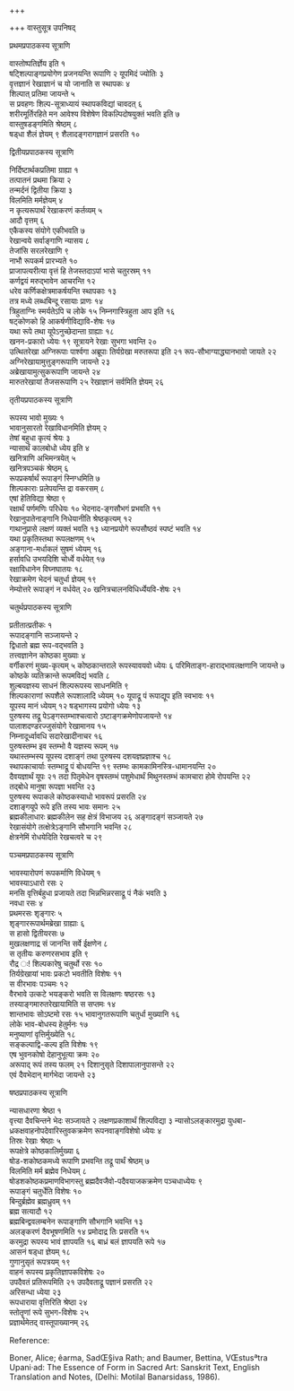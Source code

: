 +++

+++
वास्तुसूत्र उपनिषद्

प्रथमप्रपाठकस्य सूत्राणि

वास्तोष्पतिर्ज्ञेय इति १   
षट्शिल्पाङ्गप्रयोगेण प्रजनयन्ति रूपाणि २
यूपमिदं ज्योतिः ३   
वृत्तज्ञानं रेखाज्ञानं च यो जानाति स
स्थापकः ४   
शिल्पात् प्रतिमा जायन्ते ५   
स प्रवहणः
शिल्प-सूत्राध्यायं स्थापकविद्यां
चावदत् ६   
शरीरमूर्तिरहिते मन आवेश्य विशेषेण विकल्पिदोषयुक्तं
भवति इति ७   
वास्तुषडङ्गमिति श्रेष्ठम् ८   
षड्धा शैलं ज्ञेयम् ९
शैलादङ्गरागज्ञानं प्रसरति १०

 

द्वितीयप्रपाठकस्य सूत्राणि

निर्दिष्टार्थकप्रतिमा ग्राह्या १   
तत्पातनं प्रथमा क्रिया २   
तन्मर्दनं
द्वितीया क्रिया ३   
विलमिति मर्मज्ञेयम् ४   
न कृत्यरूपार्थं
रेखाकरणं कर्तव्यम् ५   
आदौ वृत्तम् ६   
एकैकस्य संयोगे एकीभवति
७   
रेखान्वये सर्वाङ्गाणि न्यासय ८   
तेजांसि सरलरेखाणि ९   
नाभौ रूपकर्म
प्रारभ्यते १०   
प्राजापत्यरीत्या वृत्तं हि तेजस्तदाऽपां भासे
चतुरस्रम् ११   
कर्णद्वयं मरुद्भावेन आचरन्ति १२   
धरेव
कर्णिकक्षेत्रमाकर्षयन्ति स्थापकाः १३   
तत्र
मध्ये लब्धबिन्दू रसायाः प्राणः १४   
त्रिहुताग्निः स्मर्यतेऽपि च लोके १५
निम्नगास्त्रिहुता आप इति १६   
षट्कोणको हि आकर्षणीविद्यावि-शेषः १७   
यथा
रूपे तथा यूपेऽनुच्छेदान्ता ग्राह्याः १८   
खनन-प्रकारो ध्येयः १९
सूत्रायने रेखाः सुभगा भवन्ति २०   
उत्थितरेखा अग्निरूपाः
पार्श्वगा अब्रूपाः तिर्यग्रेखा मरुतरूपा इति २१
रूप-सौभाग्याद्ध्यानभावो जायते २२
अग्निरेखायामुत्तुङ्गरूपाणि
जायन्ते २३   
अब्रेखायामुत्सुकरूपाणि जायन्ते २४   
मारुतरेखायां तैजसरूपाणि २५
रेखाज्ञानं सर्वमिति ज्ञेयम् २६   


 

 

तृतीयप्रपाठकस्य सूत्राणि

रूपस्य भावो मुख्यः १   
भावानुसारतो रेखाविधानमिति ज्ञेयम् २   
तेषां बहुधा
कृत्यं श्रेयः ३   
न्यासार्थं कालबोधो ध्येय इति ४   
खनित्राणि
अभिमन्त्रयेत् ५   
खनित्रपञ्चकं श्रेष्ठम् ६   
रूपप्रकर्षार्थं
रूपाङ्गं स्निग्धमिति ७   
शिल्पकाराः प्रलेपयन्ति द्रा वकरसम् ८   
एषां
हेतिविद्या श्रेष्ठा ९   
रक्षार्थं पर्णमणिः परिधेयः १०
भेदनाद-ङ्गसौभगं प्रभवति ११   
रेखानुपातेनाङ्गानि निधेयानीति
श्रेष्ठकृत्यम् १२   
गाथानुप्रासे लक्षणं व्यक्तं भवति १३
ध्यानप्रयोगे रूपसौष्ठवं स्पष्टं भवति १४   
यथा प्रकृतिस्तथा
रूपलक्षणम् १५   
अङ्गाना-मर्धाकलं सुषमं ध्येयम् १६   
हर्सावधि उभयदिशि
चोर्ध्वे वर्धयेत् १७   
रक्षाविधानेन विघ्नघातयः १८   
रेखाक्रमेण भेदनं
चतुर्धा ज्ञेयम् १९   
नेम्योत्तरे रूपाङ्गं न वर्धयेत् २०
खनित्रचालनविधिर्ध्येयवि-शेषः २१

 

चतुर्थप्रपाठकस्य सूत्राणि

प्रतीतात्प्रतीकः १   
रूपादङ्गानि सञ्जायन्ते २   
द्विधातो ब्रह्म रूप-वद्भवति
३   
तत्त्वज्ञानेन कोष्ठका मुख्याः ४   
वर्गीकरणं मुख्य-कृत्यम् ५
कोष्ठकान्तराले रूपस्यावयवो ध्येयः ६
परिमिताङ्ग-हाराद्भावलक्षणानि जायन्ते ७
कोष्ठके व्यतिक्रान्ते रूपमविद्यं भवति ८   
शुल्बयज्ञस्य साधनं
शिल्परूपस्य साधनमिति ९   
शिल्पकाराणां रूपशैले रूपशालादि ध्येयम् १०
यूपाद्रू पं रूपाद्यूप इति स्वभावः ११   
यूपस्य मानं ध्येयम् १२
षड्भागस्य प्रयोगो ध्येयः १३   
पुरुषस्य तद्रू
पेऽङ्गस्तम्भाश्चत्वारो
ऽष्टाङ्गक्रमेणोपजायन्ते १४   
पालाशदण्डरज्जुसंयोगे
रेखामानय १५   
निम्नादूर्ध्वावधि सदारेखादीनाचर १६   
पुरुषस्तम्भ इव
स्तम्भो वै यज्ञस्य रूपम् १७   
यथास्तम्भस्य यूपस्य दशाङ्गं तथा पुरुषस्य
दशयज्ञप्रज्ञाश्च १८   
स्थापकाचार्याः स्तम्भाद्रू पं बोधयन्ति १९
स्तम्भः कामकामिनस्त्रि-धामानयन्ति २०   
दैवयज्ञार्थं यूपः २१
तदा पितृमेधेन वृषस्तम्भं पशुमेधार्थं मिथुनस्तम्भं कामचारा होमे
रोपयन्ति २२   
तद्बोधे मानुषा रूपज्ञा भवन्ति २३   
पुरुषस्य
रूपाकले कोष्ठकस्याधो भावरूपं प्रसरति २४   
दशाङ्गयूपे रूपे इति तस्य
भावः समानः २५   
ब्रह्मकीलाधारः ब्रह्मकीलेन सह क्षेत्रं विभाजय २६
अङ्गादङ्गं सञ्जायते २७   
रेखासंयोगे तत्क्षेत्रेऽङ्गानि सौभगानि
भवन्ति २८   
क्षेत्रनेमिं रोधयेदिति रेखचत्वरे च २९

 

पञ्चमप्रपाठकस्य सूत्राणि

भावस्यारोपणं रूपकर्माणि विधेयम् १   
भावस्याऽधारो रसः २   
मनसि वृत्तिर्बहुधा
प्रजायते तदा भिन्नभिन्नरसाद्रू पं नैकं भवति ३   
नवधा रसः ४   
प्रथमरसः
शृङ्गारः ५   
शृङ्गाररूपार्थमब्रेखा ग्राह्याः ६   
स हासो द्वितीयरसः
७   
मुखलक्षणाद्र सं जानन्ति सर्वे ईक्षणेन ८   
स तृतीयः करुणरसभाव इति ९   
रौद्र
ः\! शिल्पकारेषु चतुर्थो रसः १०   
तिर्यग्रेखायां भावः प्रकटो भवतीति विशेषः
११   
स वीरभावः पञ्चमः १२   
वैरभावे उत्कटे भयङ्करो भवति स विलक्षणः षष्ठरसः
१३   
तस्याङ्गमारुतरेखायामिति स सप्तमः १४   
शान्तभावः सोऽष्टमो रसः १५
भावानुगतरूपाणि चतुर्धा मुख्यानि १६   
लोके भाव-बोधस्य हेतुर्मनः
१७   
मनुष्याणां वृत्तिर्मुख्येति १८   
सङ्कल्पाद्वि-कल्प इति विशेषः १९   
एष
भुवनकोषो देहानुभूत्या क्रमः २०   
अरूपाद् रूपं तस्य फलम् २१
दिशानुसृते दिशापालानुपासन्ते २२   
एवं दैवभेदान् मार्गभेदा
जायन्ते २३   


 

षष्ठप्रपाठकस्य सूत्राणि

न्यासधारणा श्रेष्ठा १   
वृत्त्या दैवचिन्तने भेदः सञ्जायते २
लक्षणप्रकाशार्थं शिल्पविद्या ३
न्यासोऽलङ्कारमुद्रा
युधबा-ध्रकक्षवाहनोपदेवारिस्तुवकक्रमेण
रूपनवाङ्गविशेषो ध्येयः ४   
तिस्रः रेखाः श्रेष्ठाः ५   
रूपक्षेत्रे
कोष्ठकालिर्मुख्या ६   
षोड-शकोष्ठकमध्ये रूपाणि
प्रभवन्ति तद्रू पार्थं श्रेष्ठम् ७   
विलमिति मर्म ब्रह्मेव
निधेयम् ८   
षोडशकोष्ठकप्रमाणविभागस्तु ब्रह्मदैवजैवो-पदैवयाजकक्रमेण
पञ्चधाध्येयः ९   
रूपाङ्गं चतुर्धेति विशेषः १०   
बिन्दुर्ब्रह्मेव
ब्रह्मध्रुवम् ११   
ब्रह्म सत्यादौ १२   
ब्रह्मबिन्द्ववलम्बनेन
रूपाङ्गाणि सौभगानि भवन्ति १३   
अलङ्करणं दैवभूषणमिति १४
प्रमोदाद्र तिः प्रसरति १५   
करमुद्रा रूपस्य भावं ज्ञापयति १६
बाध्रं बलं ज्ञापयति रूपे १७   
आसनं षड्धा ज्ञेयम् १८   
गुणानुसृतं
रूपत्रयम् १९   
वाहनं रूपस्य प्रकृतिज्ञापकविशेषः २०   
उपदैवतं प्रतिरूपमिति २१
उपदैवताद्रू पज्ञानं प्रसरति २२   
अरिसन्धा ध्येया २३   
रूपधाराया वृत्तिरिति
श्रेष्ठा २४   
स्तोतॄणां रूपे सुभग-विशेषः २५   
प्रज्ञार्थमेतद्
वास्तूपाख्यानम् २६

 

 

 

 

 

 

 

 

 

 

Reference:

Boner, Alice; êarma, SadŒ§iva Rath; and Baumer, Bettina, VŒstusªtra
Upani·ad: The Essence of Form in Sacred Art: Sanskrit Text, English
Translation and Notes, (Delhi: Motilal Banarsidass, 1986).
